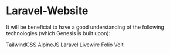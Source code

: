 # Laravel-Website
It will be beneficial to have a good understanding of the following technologies (which Genesis is built upon):

TailwindCSS
AlpineJS
Laravel
Livewire
Folio
Volt
